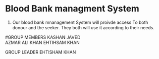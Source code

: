 # Blood Bank managment System

1. Our blood bank mnanagement System will proivde access To both  donour and the seeker.
   They both will use it according to their needs.
  
  
  #GROUP MEMBERS
  KASHAN JAVED    
  AZMAR ALI KHAN
  EHTIHSAM KHAN
  
  GROUP LEADER
  EHTISHAM KHAN

